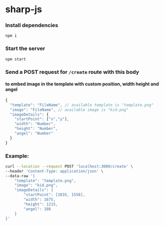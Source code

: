 # sharp-js

### Install dependencies
```
npm i
```

### Start the server
```
npm start
```

### Send a POST request for `/create` route with this body
#### to embed image in the template with custom position, width height and angel
```JAVASCRIPT
{
  "template": "FileName", // available template is "template.png"
  "image": "FileName", // available image is "kid.png"
  "imageDetails": {
    "startPoint": ["x","y"],
    "width": "Number",
    "height": "Number",
    "angel": "Number"
  }
}
```

### Example:
```sh
curl --location --request POST 'localhost:3000/create' \
--header 'Content-Type: application/json' \
--data-raw '{
    "template": "template.png",
    "image": "kid.png",
    "imageDetails": {
        "startPoint": [2035, 1558],
        "width": 1675,
        "height": 1215,
        "angel": 186
    }
}'
```

